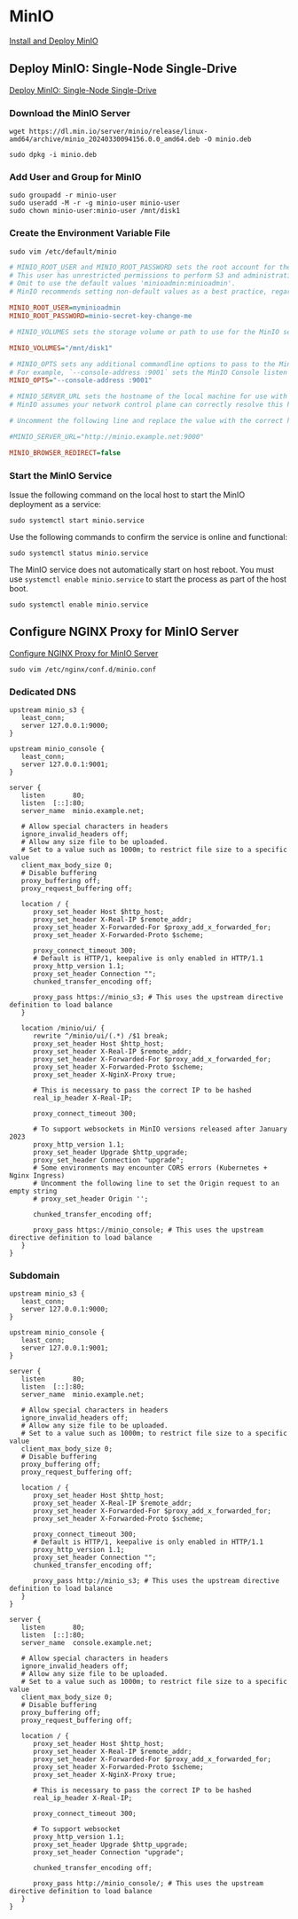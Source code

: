 # MinIO

[Install and Deploy MinIO](https://min.io/docs/minio/linux/operations/installation.html)

## Deploy MinIO: Single-Node Single-Drive

[Deploy MinIO: Single-Node Single-Drive](https://min.io/docs/minio/linux/operations/install-deploy-manage/deploy-minio-single-node-single-drive.html)

### Download the MinIO Server

```shell
wget https://dl.min.io/server/minio/release/linux-amd64/archive/minio_20240330094156.0.0_amd64.deb -O minio.deb
```

```shell
sudo dpkg -i minio.deb
```

### Add User and Group for MinIO

```shell
sudo groupadd -r minio-user
sudo useradd -M -r -g minio-user minio-user
sudo chown minio-user:minio-user /mnt/disk1
```

### Create the Environment Variable File

```shell
sudo vim /etc/default/minio
```

```ini
# MINIO_ROOT_USER and MINIO_ROOT_PASSWORD sets the root account for the MinIO server.
# This user has unrestricted permissions to perform S3 and administrative API operations on any resource in the deployment.
# Omit to use the default values 'minioadmin:minioadmin'.
# MinIO recommends setting non-default values as a best practice, regardless of environment

MINIO_ROOT_USER=myminioadmin
MINIO_ROOT_PASSWORD=minio-secret-key-change-me

# MINIO_VOLUMES sets the storage volume or path to use for the MinIO server.

MINIO_VOLUMES="/mnt/disk1"

# MINIO_OPTS sets any additional commandline options to pass to the MinIO server.
# For example, `--console-address :9001` sets the MinIO Console listen port
MINIO_OPTS="--console-address :9001"

# MINIO_SERVER_URL sets the hostname of the local machine for use with the MinIO Server
# MinIO assumes your network control plane can correctly resolve this hostname to the local machine

# Uncomment the following line and replace the value with the correct hostname for the local machine and port for the MinIO server (9000 by default).

#MINIO_SERVER_URL="http://minio.example.net:9000"

MINIO_BROWSER_REDIRECT=false
```

### Start the MinIO Service

Issue the following command on the local host to start the MinIO deployment as a service:

```shell
sudo systemctl start minio.service
```

Use the following commands to confirm the service is online and functional:

```shell
sudo systemctl status minio.service
```

The MinIO service does not automatically start on host reboot. You must use `systemctl enable minio.service` to start the process as part of the host boot.

```shell
sudo systemctl enable minio.service
```

## Configure NGINX Proxy for MinIO Server

[Configure NGINX Proxy for MinIO Server](https://min.io/docs/minio/linux/integrations/setup-nginx-proxy-with-minio.html)

```shell
sudo vim /etc/nginx/conf.d/minio.conf
```

### Dedicated DNS

```nginx
upstream minio_s3 {
   least_conn;
   server 127.0.0.1:9000;
}

upstream minio_console {
   least_conn;
   server 127.0.0.1:9001;
}

server {
   listen       80;
   listen  [::]:80;
   server_name  minio.example.net;

   # Allow special characters in headers
   ignore_invalid_headers off;
   # Allow any size file to be uploaded.
   # Set to a value such as 1000m; to restrict file size to a specific value
   client_max_body_size 0;
   # Disable buffering
   proxy_buffering off;
   proxy_request_buffering off;

   location / {
      proxy_set_header Host $http_host;
      proxy_set_header X-Real-IP $remote_addr;
      proxy_set_header X-Forwarded-For $proxy_add_x_forwarded_for;
      proxy_set_header X-Forwarded-Proto $scheme;

      proxy_connect_timeout 300;
      # Default is HTTP/1, keepalive is only enabled in HTTP/1.1
      proxy_http_version 1.1;
      proxy_set_header Connection "";
      chunked_transfer_encoding off;

      proxy_pass https://minio_s3; # This uses the upstream directive definition to load balance
   }

   location /minio/ui/ {
      rewrite ^/minio/ui/(.*) /$1 break;
      proxy_set_header Host $http_host;
      proxy_set_header X-Real-IP $remote_addr;
      proxy_set_header X-Forwarded-For $proxy_add_x_forwarded_for;
      proxy_set_header X-Forwarded-Proto $scheme;
      proxy_set_header X-NginX-Proxy true;

      # This is necessary to pass the correct IP to be hashed
      real_ip_header X-Real-IP;

      proxy_connect_timeout 300;

      # To support websockets in MinIO versions released after January 2023
      proxy_http_version 1.1;
      proxy_set_header Upgrade $http_upgrade;
      proxy_set_header Connection "upgrade";
      # Some environments may encounter CORS errors (Kubernetes + Nginx Ingress)
      # Uncomment the following line to set the Origin request to an empty string
      # proxy_set_header Origin '';

      chunked_transfer_encoding off;

      proxy_pass https://minio_console; # This uses the upstream directive definition to load balance
   }
}
```

### Subdomain

```nginx
upstream minio_s3 {
   least_conn;
   server 127.0.0.1:9000;
}

upstream minio_console {
   least_conn;
   server 127.0.0.1:9001;
}

server {
   listen       80;
   listen  [::]:80;
   server_name  minio.example.net;

   # Allow special characters in headers
   ignore_invalid_headers off;
   # Allow any size file to be uploaded.
   # Set to a value such as 1000m; to restrict file size to a specific value
   client_max_body_size 0;
   # Disable buffering
   proxy_buffering off;
   proxy_request_buffering off;

   location / {
      proxy_set_header Host $http_host;
      proxy_set_header X-Real-IP $remote_addr;
      proxy_set_header X-Forwarded-For $proxy_add_x_forwarded_for;
      proxy_set_header X-Forwarded-Proto $scheme;

      proxy_connect_timeout 300;
      # Default is HTTP/1, keepalive is only enabled in HTTP/1.1
      proxy_http_version 1.1;
      proxy_set_header Connection "";
      chunked_transfer_encoding off;

      proxy_pass http://minio_s3; # This uses the upstream directive definition to load balance
   }
}

server {
   listen       80;
   listen  [::]:80;
   server_name  console.example.net;

   # Allow special characters in headers
   ignore_invalid_headers off;
   # Allow any size file to be uploaded.
   # Set to a value such as 1000m; to restrict file size to a specific value
   client_max_body_size 0;
   # Disable buffering
   proxy_buffering off;
   proxy_request_buffering off;

   location / {
      proxy_set_header Host $http_host;
      proxy_set_header X-Real-IP $remote_addr;
      proxy_set_header X-Forwarded-For $proxy_add_x_forwarded_for;
      proxy_set_header X-Forwarded-Proto $scheme;
      proxy_set_header X-NginX-Proxy true;

      # This is necessary to pass the correct IP to be hashed
      real_ip_header X-Real-IP;

      proxy_connect_timeout 300;

      # To support websocket
      proxy_http_version 1.1;
      proxy_set_header Upgrade $http_upgrade;
      proxy_set_header Connection "upgrade";

      chunked_transfer_encoding off;

      proxy_pass http://minio_console/; # This uses the upstream directive definition to load balance
   }
}
```

